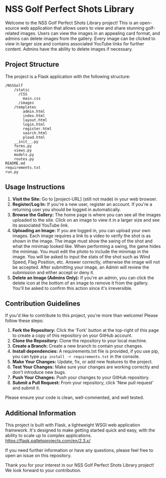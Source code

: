 # NSS Golf Perfect Shots Library

Welcome to the NSS Golf Perfect Shots Library project! This is an open-source web application that allows users to view and share stunning golf-related images. Users can view the images in an appealing card format, and admins can delete images from the gallery. Every image can be clicked to view in larger size and contains associated YouTube links for further content. Admins have the ability to delete images if necessary.

## Project Structure

The project is a Flask application with the following structure:

```
/NSSGolf
    /static
      /CSS
        main.css
      /images
    /templates
        admin.html
        index.html
        layout.html
        login.html
        register.html
        search.html
        pload.html
    __init__.py
    forms.py
    views.py
    models.py
    routes.py
README.md
requirements.txt
run.py
```

## Usage Instructions

1. **Visit the Site:** Go to [project-URL] (still not made) in your web browser.
2. **Register/Log In:** If you're a new user, register an account. If you're a returning user you should be logged in automatically.
3. **Browse the Gallery:** The home page is where you can see all the images uploaded to the site. Click on an image to view it in a larger size and see its associated YouTube link.
4. **Uploading an Image:** If you are logged in, you can upload your own images. Each image requires a link to a video to verify the shot is as shown in the image.
    The image must show the swing of the shot and what the minimap looked like. When performing a swing, the game hides the minimap. You must edit the photo to include the minimap in the image.
    You will be asked to input the stats of the shot such as Wind Speed, Flag Position, etc. Answer correctly, otherwise the image will not be accepted.
    After submitting your image, an Admin will review the submission and either accept or deny it.
5. **Delete an Image (Admins Only):** If you're an admin, you can click the delete icon at the bottom of an image to remove it from the gallery. You'll be asked to confirm this action since it's irreversible.

## Contribution Guidelines

If you'd like to contribute to this project, you're more than welcome! Please follow these steps:

1. **Fork the Repository:** Click the 'Fork' button at the top-right of this page to create a copy of this repository on your GitHub account.
2. **Clone the Repository:** Clone the repository to your local machine.
3. **Create a Branch:** Create a new branch to contain your changes.
4. **Install dependencies:** A requirements.txt file is provided, if you use pip, you can type ```pip install -r requirements.txt``` in the console.
5. **Make Your Changes:** Update, fix, or add new features to the project.
6. **Test Your Changes:** Make sure your changes are working correctly and don't introduce new bugs.
7. **Push Your Changes:** Push your changes to your GitHub repository.
8. **Submit a Pull Request:** From your repository, click 'New pull request' and submit it.

Please ensure your code is clean, well-commented, and well tested.

## Additional Information

This project is built with Flask, a lightweight WSGI web application framework. It's designed to make getting started quick and easy, with the ability to scale up to complex applications.
https://flask.palletsprojects.com/en/2.3.x/

If you need further information or have any questions, please feel free to open an issue on this repository.

Thank you for your interest in our NSS Golf Perfect Shots Library project! We look forward to your contribution.
